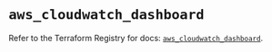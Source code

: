# `aws_cloudwatch_dashboard`

Refer to the Terraform Registry for docs: [`aws_cloudwatch_dashboard`](https://registry.terraform.io/providers/hashicorp/aws/5.61.0/docs/resources/cloudwatch_dashboard).

